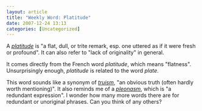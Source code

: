 ```yaml
---
layout: article
title: "Weekly Word: Platitude"
date: 2007-12-24 13:13
categories: [Uncategorized]
---
```

A <em><a href="http://dictionary.reference.com/browse/platitude">platitude</a></em> is "a flat, dull, or trite remark, esp. one uttered as if it were fresh or profound". It can also refer to "lack of originality" in general.

It comes directly from the French word <em>platitude</em>, which means "flatness". Unsurprisingly enough, <em>platitude</em> is related to the word <em>plate</em>.

This word sounds like a synonym of <em><a href="http://learningnerd.com/weekly-word-truism">truism</a></em>, "an obvious truth (often hardly worth mentioning)". It also reminds me of a <em><a href="http://learningnerd.com/weekly-word-pleonasm">pleonasm</a></em>, which is "a redundant expression". I wonder how many more words there are for redundant or unoriginal phrases. Can you think of any others?
